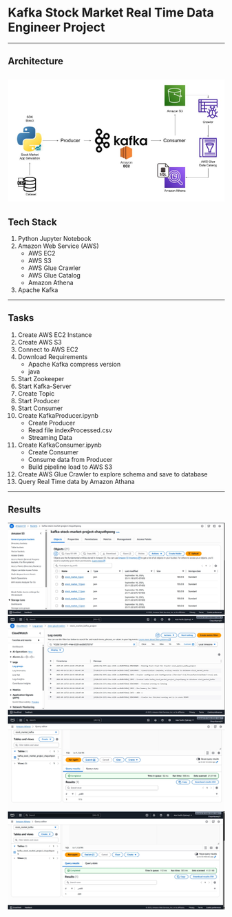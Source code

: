 # Kafka Stock Market Real Time Data Engineer Project
---

## Architecture
![Kafka Stock Market Architecture](images/Architecture.jpg)
---

## Tech Stack
1. Python Jupyter Notebook
2. Amazon Web Service (AWS)
    *  AWS EC2
    *  AWS S3
    *  AWS Glue Crawler
    *  AWS Glue Catalog
    *  Amazon Athena
3. Apache Kafka
---

## Tasks
1. Create AWS EC2 Instance
2. Create AWS S3
3. Connect to AWS EC2
4. Download Requirements
    * Apache Kafka compress version
    * java
5. Start Zookeeper
6. Start Kafka-Server
7. Create Topic
8. Start Producer
9. Start Consumer
10. Create KafkaProducer.ipynb 
    * Create Producer 
    * Read file indexProcessed.csv
    * Streaming Data
11. Create KafkaConsumer.ipynb
    * Create Consumer
    * Consume data from Producer
    * Build pipeline load to AWS S3
12. Create AWS Glue Crawler to explore schema and save to database
13. Query Real Time data by Amazon Athana
---
## Results
![load_data_to_s3](images/loaddatatos3.jpeg)
![aws_crawler_log](images/awsclawers.jpeg)
![data_before_10_s](images/before10s.jpeg)
![data_after_10_s](images/after10s.jpeg)